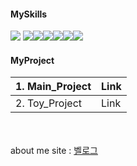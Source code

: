 #### MySkills
<img src="https://img.shields.io/badge/Python-black?style=flat&logo=Python&logoColor=#3776AB"/> <img src="https://img.shields.io/badge/Mysql-white?style=flat&logo=Mysql&logoColor=##4479A1"/><img src="https://img.shields.io/badge/Tehsorflow-black?style=flat&logo=Tensorflow&logoColor=#FF6F00"/><img src="https://img.shields.io/badge/Tableau-white?style=flat&logo=Tableau&logoColor=###E97627"/><img src="https://img.shields.io/badge/opencv-black?style=flat&logo=opencv&logoColor=###5C3EE8"/><img src="https://img.shields.io/badge/scikitlearn-white?style=flat&logo=scikitlearn&logoColor=####F7931E"/><img src="https://img.shields.io/badge/notion-black?style=flat&logo=notion&logoColor=###000000"/>
#### MyProject
| 1. Main_Project | Link |
|-----------------|------|
| 2. Toy_Project  | Link |

<br><br>about me site : [벨로그](https://velog.io/@xswer19)
<!--
**DataResolvere/DataResolvere** is a ✨ _special_ ✨ repository because its `README.md` (this file) appears on your GitHub profile.

Here are some ideas to get you started:

- 🔭 I’m currently working on ...
- 🌱 I’m currently learning ...
- 👯 I’m looking to collaborate on ...
- 🤔 I’m looking for help with ...
- 💬 Ask me about ...
- 📫 How to reach me: ...
- 😄 Pronouns: ...
- ⚡ Fun fact: ...
-->
